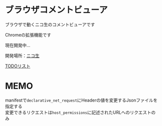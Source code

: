 # ブラウザコメントビューア
ブラウザで動くニコ生のコメントビューアです

Chromeの拡張機能です

現在開発中…

開発場所：[ニコ生](https://live.nicovideo.jp/watch/co3860320)

[TODOリスト](md/todo.md)


# MEMO
manifestで`declarative_net_request`にHeaderの値を変更するJsonファイルを指定する  
変更できるリクエストは`host_permissions`に記述されたURLへのリクエストのみ


